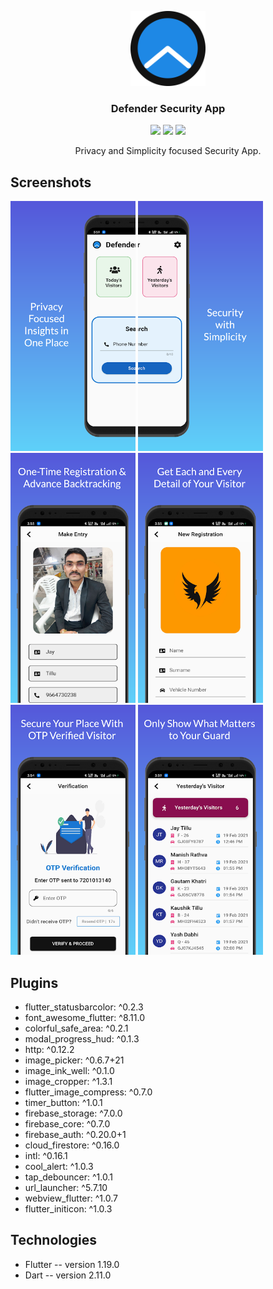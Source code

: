 <p align="center">
    <img src="https://github.com/Jay-Tillu/Defender-Security-App/blob/master/assets/images/logo.png?raw=true" alt="Defender App Logo" width="120" height="120">
  </a>
</p>

<h3 align="center">Defender Security App</h3>

<p align="center">
  <img src="https://img.shields.io/github/issues/Jay-Tillu/Xylophone">
  <img src="https://img.shields.io/github/forks/Jay-Tillu/Xylophone">
  <img src="https://img.shields.io/github/stars/Jay-Tillu/Xylophone">
</p>

<p align="center">
Privacy and Simplicity focused Security App.
</p>

## Screenshots

<p float="middle">
  <img src="https://github.com/Jay-Tillu/Defender-Security-App/blob/master/assets/images/imageleft.jpg?raw=true" width="200" />
  <img src="https://github.com/Jay-Tillu/Defender-Security-App/blob/master/assets/images/imageright.jpg?raw=true" width="200" /> 
  <img src="https://github.com/Jay-Tillu/Defender-Security-App/blob/master/assets/images/image2.jpg?raw=true" width="200" /> 
  <img src="https://github.com/Jay-Tillu/Defender-Security-App/blob/master/assets/images/image3.jpg?raw=true" width="200" /> 
  <img src="https://github.com/Jay-Tillu/Defender-Security-App/blob/master/assets/images/image4.jpg?raw=true" width="200" /> 
  <img src="https://github.com/Jay-Tillu/Defender-Security-App/blob/master/assets/images/image5.jpg?raw=true" width="200" /> 
 
</p>



## Plugins

- flutter_statusbarcolor: ^0.2.3
- font_awesome_flutter: ^8.11.0
- colorful_safe_area: ^0.2.1
- modal_progress_hud: ^0.1.3
- http: ^0.12.2
- image_picker: ^0.6.7+21
- image_ink_well: ^0.1.0
- image_cropper: ^1.3.1
- flutter_image_compress: ^0.7.0
- timer_button: ^1.0.1
- firebase_storage: ^7.0.0
- firebase_core: ^0.7.0
- firebase_auth: ^0.20.0+1
- cloud_firestore: ^0.16.0
- intl: ^0.16.1
- cool_alert: ^1.0.3
- tap_debouncer: ^1.0.1
- url_launcher: ^5.7.10
- webview_flutter: ^1.0.7
- flutter_initicon: ^1.0.3

## Technologies

- Flutter -- version 1.19.0
- Dart -- version 2.11.0
